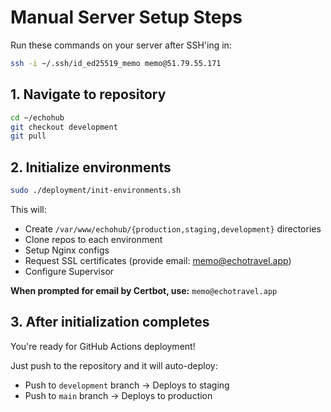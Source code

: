 # Manual Server Setup Steps

Run these commands on your server after SSH'ing in:

```bash
ssh -i ~/.ssh/id_ed25519_memo memo@51.79.55.171
```

## 1. Navigate to repository

```bash
cd ~/echohub
git checkout development
git pull
```

## 2. Initialize environments

```bash
sudo ./deployment/init-environments.sh
```

This will:
- Create `/var/www/echohub/{production,staging,development}` directories
- Clone repos to each environment
- Setup Nginx configs
- Request SSL certificates (provide email: memo@echotravel.app)
- Configure Supervisor

**When prompted for email by Certbot, use:** `memo@echotravel.app`

## 3. After initialization completes

You're ready for GitHub Actions deployment!

Just push to the repository and it will auto-deploy:
- Push to `development` branch → Deploys to staging
- Push to `main` branch → Deploys to production
